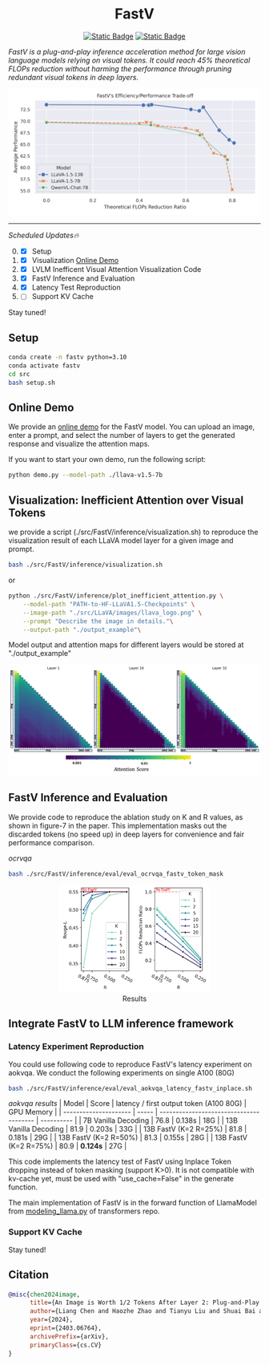 <h1 align="center">FastV</h1>

<p align="center">
<a href="https://arxiv.org/abs/2403.06764">
<img alt="Static Badge" src="https://img.shields.io/badge/FastV-ArXiv-red"></a>

<a href="https://www.fastv.work/">
<img alt="Static Badge" src="https://img.shields.io/badge/Demo-Gradio-yellow"></a>
</p>

*FastV is a plug-and-play inference acceleration method for large vision language models relying on visual tokens. It could reach 45\% theoretical FLOPs reduction without harming the performance through pruning redundant visual tokens in deep layers.*

<div align=center>
<img width="600" src="./figs/fastv_tradeoff.png"/>
</div>

---
*Scheduled Updates🔥*

0. - [x] Setup
1. - [x] Visualization [Online Demo](https://www.fastv.work/)
2. - [x] LVLM Inefficent Visual Attention Visualization Code
3. - [x] FastV Inference and Evaluation
4. - [x] Latency Test Reproduction
5. - [ ] Support KV Cache

Stay tuned!

## Setup
```bash
conda create -n fastv python=3.10
conda activate fastv
cd src
bash setup.sh
```


## Online Demo

We provide an [online demo](https://www.fastv.work/) for the FastV model. You can upload an image, enter a prompt, and select the number of layers to get the generated response and visualize the attention maps.

If you want to start your own demo, run the following script:
```bash
python demo.py --model-path ./llava-v1.5-7b
```

## Visualization: Inefficient Attention over Visual Tokens 

we provide a script (./src/FastV/inference/visualization.sh) to reproduce the visualization result of each LLaVA model layer for a given image and prompt.

```bash
bash ./src/FastV/inference/visualization.sh
```
or
```bash
python ./src/FastV/inference/plot_inefficient_attention.py \
    --model-path "PATH-to-HF-LLaVA1.5-Checkpoints" \
    --image-path "./src/LLaVA/images/llava_logo.png" \
    --prompt "Describe the image in details."\
    --output-path "./output_example"\
```

Model output and attention maps for different layers would be stored at "./output_example"

<div align=center>
<img width="600" src="./figs/attn_map.png"/>
</div>

## FastV Inference and Evaluation

We provide code to reproduce the ablation study on K and R values, as shown in figure-7 in the paper. This implementation masks out the discarded tokens (no speed up) in deep layers for convenience and fair performance comparison.

*ocrvqa*
```bash
bash ./src/FastV/inference/eval/eval_ocrvqa_fastv_token_mask
```

<div align=center>
<img width="300" src="./figs/ablation_ocrvqa.png"/><br>
Results 
</div>


## Integrate FastV to LLM inference framework


### Latency Experiment Reproduction
You could use following code to reproduce FastV's latency experiment on aokvqa. We conduct the following experiments on single A100 (80G) 

```bash
bash ./src/FastV/inference/eval/eval_aokvqa_latency_fastv_inplace.sh
```

*aokvqa results*
| Model                 | Score | latency / first output token (A100 80G) | GPU Memory |
| --------------------- | ----- | --------------------------------------- | ---------- |
| 7B Vanilla Decoding   | 76.8  | 0.138s                                  | 18G        |
| 13B Vanilla Decoding  | 81.9  | 0.203s                                  | 33G        |
| 13B FastV (K=2 R=25%) | 81.8  | 0.181s                                  | 29G        |
| 13B FastV (K=2 R=50%) | 81.3  | 0.155s                                  | 28G        |
| 13B FastV (K=2 R=75%) | 80.9  | **0.124s**                                  | 27G        |

This code implements the latency test of FastV using Inplace Token dropping instead of token masking (support K>0). It is not compatible with kv-cache yet, must be used with "use_cache=False" in the generate function.

The main implementation of FastV is in the forward function of LlamaModel from [modeling_llama.py](https://github.com/pkunlp-icler/FastV/blob/36e71e90c6c8cd5f5de97eebfc2727a83b261327/src/transformers/src/transformers/models/llama/modeling_llama.py#L619) of transformers repo.

### Support KV Cache

Stay tuned!


## Citation
```bib
@misc{chen2024image,
      title={An Image is Worth 1/2 Tokens After Layer 2: Plug-and-Play Inference Acceleration for Large Vision-Language Models}, 
      author={Liang Chen and Haozhe Zhao and Tianyu Liu and Shuai Bai and Junyang Lin and Chang Zhou and Baobao Chang},
      year={2024},
      eprint={2403.06764},
      archivePrefix={arXiv},
      primaryClass={cs.CV}
}
```
